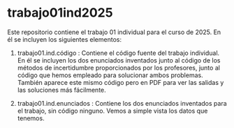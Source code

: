 # trabajo01ind2025

Este repositorio contiene el trabajo 01 individual para el curso de 2025. 
En él se incluyen los siguientes elementos:

1. trabajo01.ind.código : Contiene el código fuente del trabajo individual. En él se
incluyen los dos enunciados inventados junto al código de los métodos de incertidumbre
proporcionados por los profesores, junto al código que hemos empleado para solucionar
ambos problemas. También aparece este mismo código pero en PDF para ver las salidas y 
las soluciones más fácilmente. 

2. trabajo01.ind.enunciados : Contiene los dos enunciados inventados para el trabajo,
sin código ninguno. Vemos a simple vista los datos que tenemos. 